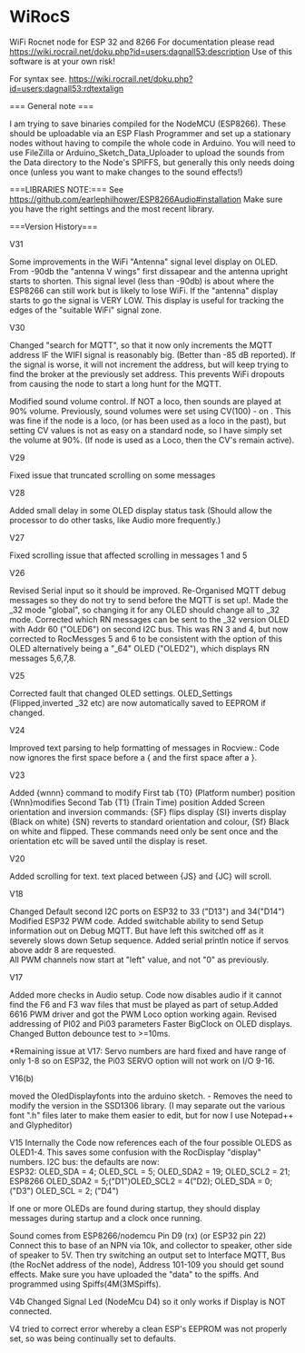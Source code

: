 # WiRocS

WiFi Rocnet node for ESP 32 and 8266
For documentation please read https://wiki.rocrail.net/doku.php?id=users:dagnall53:description
Use of this software is at your own risk!

 For syntax see. https://wiki.rocrail.net/doku.php?id=users:dagnall53:rdtextalign


=== General note ===


I am trying to save binaries compiled for the NodeMCU (ESP8266). These should be uploadable via an ESP Flash Programmer and set up a  stationary nodes without having to compile the whole code in Arduino. You will need to use FileZilla or Arduino_Sketch_Data_Uploader to upload the sounds from the Data directory to the Node's SPIFFS, but generally this only needs doing once (unless you want to make changes to the sound effects!) 

===LIBRARIES NOTE:===
See https://github.com/earlephilhower/ESP8266Audio#installation 
Make sure you have the right settings and the most recent library.


===Version History===

V31

Some improvements in the WiFi "Antenna" signal level display on OLED. From -90db the "antenna V wings" first dissapear and the antenna upright starts to shorten. This signal level (less than -90db) is about where the ESP8266 can still work but is likely to lose WiFi. If the "antenna" display starts to go the signal is VERY LOW. This display is useful for tracking the edges of the "suitable WiFi" signal zone.   


V30

Changed "search for MQTT", so that it now only increments the MQTT address IF the WIFI signal is reasonably big. (Better than -85 dB reported). If the signal is worse, it will not increment the address, but will keep trying to find the broker at the previously set address. This prevents WiFi dropouts from causing the node to start a long hunt for the MQTT. 

Modified sound volume control. If NOT a loco, then sounds are played at 90% volume. 
Previously, sound volumes were set using CV(100) - on . This was fine if the node is a loco, (or has been used as a loco in the past), but setting CV values is not as easy on a standard node, so I have simply set the volume at 90%. (If node is used as a Loco, then the CV's remain active). 

V29

Fixed issue that truncated scrolling on some messages 

V28

Added small delay in some OLED display status task (Should allow the processor to do other tasks, like Audio more frequently.)


V27

Fixed scrolling issue that affected scrolling in messages 1 and 5

V26

Revised Serial input so it should be improved.
Re-Organised MQTT debug messages so they do not try to send before the MQTT is set up!.
Made the _32 mode "global", so changing it for any OLED should change all to _32 mode.
Corrected which RN messages can be sent to the _32 version OLED with Addr 60 ("OLED6") on second I2C bus. This was RN 3 and 4, but now corrected to RocMessges 5 and 6 to be consistent with the option of this OLED alternatively being a "_64" OLED ("OLED2"), which displays RN messages 5,6,7,8.  
  

V25

Corrected fault that changed OLED settings.
OLED_Settings (Flipped,inverted _32 etc) are now automatically saved to EEPROM if changed. 


V24 

Improved text parsing to help formatting of messages in Rocview.: 
Code now ignores the first space before a { and the first space after a }. 

V23

Added {wnnn} command to modify First tab {T0} (Platform number) position
{Wnn}modifies Second Tab {T1} (Train Time) position
Added Screen orientation and inversion commands: {SF} flips display {SI} inverts display (Black on white) {SN} reverts     to standard   orientation and colour, {Sf} Black on white and flipped.
These commands need only be sent once and the orientation etc will be saved until the display is reset.

V20 

Added scrolling for text. text placed between {JS} and {JC} will scroll.


V18 

Changed Default second I2C ports on ESP32  to 33 ("D13") and 34("D14") 
Modified ESP32 PWM code. 
Added switchable ability to send Setup information out on Debug MQTT. But have left this switched off as it severely slows down Setup sequence.
Added serial println notice if servos above addr 8 are requested.  
All PWM channels now start at "left" value, and not "0" as previously.


V17 

Added more checks in Audio setup. Code now disables audio if it cannot find the F6 and F3 wav files that must be played as part of setup.Added 6616 PWM driver and got the PWM Loco option working again. Revised addressing of PI02 and Pi03 parameters  Faster BigClock on OLED displays. Changed Button debounce test to >=10ms.

*Remaining issue at V17: Servo numbers are hard fixed and have range of only 1-8 so on ESP32, the Pi03 SERVO option will not work on I/O 9-16.

V16(b) 

moved the OledDisplayfonts into the arduino sketch. - Removes the need to modify the version in the SSD1306 library. (I may separate out the various font ".h" files later to make them easier to edit, but for now I use Notepad++ and Glypheditor)

V15 Internally the Code now references each of the four possible OLEDS as OLED1-4. This saves some confusion with the RocDisplay "display" numbers. 
I2C bus: the defaults are now:  
  ESP32: OLED_SDA = 4; OLED_SCL = 5; OLED_SDA2 = 19; OLED_SCL2 = 21;
  ESP8266 OLED_SDA2 = 5;("D1")OLED_SCL2 = 4("D2); OLED_SDA = 0; ("D3") OLED_SCL = 2; ("D4") 

If one or more OLEDs are found during startup, they should display messages during startup and a clock once running. 

Sound comes from ESP8266/nodemcu Pin D9 (rx) (or ESP32 pin 22) Connect this to base of an NPN via 10k, and collector to speaker, other side of speaker to 5V. Then try switching an output set to Interface MQTT, Bus (the RocNet address of the node), Address 101-109 you should get sound effects. Make sure you have uploaded the "data" to the spiffs. And programmed using Spiffs(4M(3MSpiffs).   



V4b Changed Signal Led (NodeMcu D4) so it only works if Display is NOT connected.
     
V4 tried to correct error whereby a clean ESP's EEPROM was not properly set, so was being continually set to defaults.

